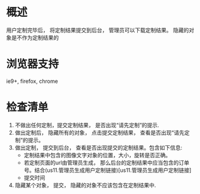 # 概述

用户定制完毕后， 将定制结果提交到后台， 管理员可以下载定制结果。 隐藏的对象是不作为定制结果的

# 浏览器支持

ie9+, firefox, chrome

# 检查清单
1. 不做出任何定制，提交定制结果， 是否出现“请先定制”的提示.
2. 做出定制后， 隐藏所有的对象， 点击提交定制结果， 查看是否出现“请先定制”的提示。
3. 做出定制， 提交到后台， 查看是否出现提交的定制结果。包含如下信息:
    * 定制结果中包含的图像文字对象的位置，大小，旋转是否正确。
    * 若定制页面的url由管理员生成， 那么后台的定制结果中应当包含的订单号。结合(us11.管理员生成用户定制链接)[us11.管理员生成用户定制链接]
    * 提交时间
4. 隐藏某个对象， 提交， 隐藏的对象不应该包含在定制结果中.
